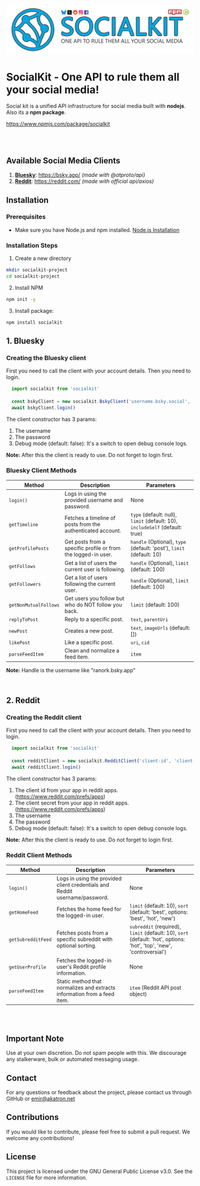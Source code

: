 ![SocialKit Logo](logo.png)

# SocialKit - One API to rule them all your social media!

Social kit is a unified API infrastructure for social media built with **nodejs**. Also its a **npm package**.

https://www.npmjs.com/package/socialkit

<br>
<br>

## Available Social Media Clients

1. **[Bluesky](#1-bluesky)**: https://bsky.app/ *(made with @atproto/api)*
2. **[Reddit](#2-reddit)**: https://reddit.com/ *(made with official api/axios)*


## Installation

### Prerequisites
- Make sure you have Node.js and npm installed. [Node.js Installation](https://nodejs.org/)

### Installation Steps
1. Create a new directory
```bash
mkdir socialkit-project
cd socialkit-project
```

2. Install NPM
```bash
npm init -y
```

3. Install package:
```bash
npm install socialkit
```



## 1. Bluesky

### Creating the Bluesky client

First you need to call the client with your account details. Then you need to login.

```js
  import socialkit from 'socialkit'

  const bskyClient = new socialkit.BskyClient('username.bsky.social', 'your-password')
  await bskyClient.login()
```

The client constructor has 3 params:
1. The username
2. The password
3. Debug mode (default: false): It's a switch to open debug console logs.

**Note:** After this the client is ready to use. Do not forget to login first.

### Bluesky Client Methods
| Method                | Description                                                                                 | Parameters                                                                                    |
|-----------------------|---------------------------------------------------------------------------------------------|-----------------------------------------------------------------------------------------------|
| `login()`             | Logs in using the provided username and password.                                           | None                                                                                          |
| `getTimeline`         | Fetches a timeline of posts from the authenticated account.                                 | `type` (default: null), `limit` (default: 10), `includeSelf` (default: true) |
| `getProfilePosts`     | Get posts from a specific profile or from the logged-in user.                               | `handle` (Optional), `type` (default: 'post'), `limit` (default: 10)     |
| `getFollows`          | Get a list of users the current user is following.                                          | `handle` (Optional), `limit` (default: 100)                                         |
| `getFollowers`        | Get a list of users following the current user.                                             | `handle` (Optional), `limit` (default: 100)                                         |
| `getNonMutualFollows` | Get users you follow but who do NOT follow you back.                                        | `limit` (default: 100)                                                              |
| `replyToPost`         | Reply to a specific post.                                                                   | `text`, `parentUri`                                                                           |
| `newPost`             | Creates a new post.                                                                         | `text`, `imageUrls` (default: [])                                                   |
| `likePost`            | Like a specific post.                                                                       | `uri`, `cid`                                                                                 |
| `parseFeedItem`       | Clean and normalize a feed item.                                                            | `item`                                                                                        |


**Note:** Handle is the username like "ranork.bsky.app"

<br>

## 2. Reddit

### Creating the Reddit client

First you need to call the client with your account details. Then you need to login.

```js
  import socialkit from 'socialkit'

  const redditClient = new socialkit.RedditClient('client-id', 'client-secret', 'your-username', 'your-password')
  await redditClient.login()
```

The client constructor has 3 params:
1. The client id from your app in reddit apps. (https://www.reddit.com/prefs/apps)
2. The client secret from your app in reddit apps. (https://www.reddit.com/prefs/apps)
3. The username
4. The password
5. Debug mode (default: false): It's a switch to open debug console logs.

**Note:** After this the client is ready to use. Do not forget to login first.

### Reddit Client Methods
| Method                | Description                                                                                     | Parameters                                                                                     |
|-----------------------|-------------------------------------------------------------------------------------------------|------------------------------------------------------------------------------------------------|
| `login()`             | Logs in using the provided client credentials and Reddit username/password.                     | None                                                                                           |
| `getHomeFeed`         | Fetches the home feed for the logged-in user.                                                   | `limit` (default: 10), `sort` (default: 'best', options: 'best', 'hot', 'new')                 |
| `getSubredditFeed`    | Fetches posts from a specific subreddit with optional sorting.                                  | `subreddit` (required), `limit` (default: 10), `sort` (default: 'hot', options: 'hot', 'top', 'new', 'controversial') |
| `getUserProfile`      | Fetches the logged-in user's Reddit profile information.                                        | None                                                                                           |
| `parseFeedItem`       | Static method that normalizes and extracts information from a feed item.                | `item` (Reddit API post object)                                                               |



<br>
<br>

## Important Note
Use at your own discretion. Do not spam people with this. We discourage any stalkerware, bulk or automated messaging usage.

## Contact
For any questions or feedback about the project, please contact us through GitHub or emir@akatron.net

## Contributions
If you would like to contribute, please feel free to submit a pull request. We welcome any contributions!

## License
This project is licensed under the GNU General Public License v3.0. See the `LICENSE` file for more information.
